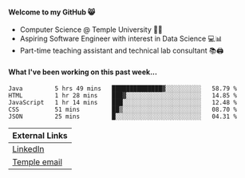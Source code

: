 #### Welcome to my GitHub 😸
  * Computer Science @ Temple University 🍒🦉
  * Aspiring Software Engineer with interest in Data Science 💻📊
  * Part-time teaching assistant and technical lab consultant 📚🖨️

#### What I've been working on this past week...
<!--START_SECTION:waka-->
```text
Java         5 hrs 49 mins   ██████████████▓░░░░░░░░░░   58.79 % 
HTML         1 hr 28 mins    ███▓░░░░░░░░░░░░░░░░░░░░░   14.85 % 
JavaScript   1 hr 14 mins    ███░░░░░░░░░░░░░░░░░░░░░░   12.48 % 
CSS          51 mins         ██▒░░░░░░░░░░░░░░░░░░░░░░   08.70 % 
JSON         25 mins         █░░░░░░░░░░░░░░░░░░░░░░░░   04.31 % 
```
<!--END_SECTION:waka-->

| External Links | 
| -------------- | 
| [LinkedIn](https://linkedin.com/in/shullender) |
| [Temple email](mailto:stephull@temple.edu) |
